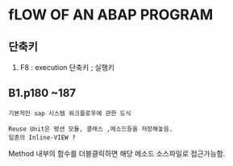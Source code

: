 # fLOW OF AN ABAP PROGRAM

## 단축키
1. F8 : execution 단축키 ; 실행키


## B1.p180 ~187
    기본적인 sap 시스템 워크플로우에 관한 도식

    Reuse Unit은 펑션 모듈, 클래스 ,메소드등을 저장해놓음. 
    일종의 Inline-VIEW ? 

Method 내부의 함수를 더블클릭하면 해당 메소드 소스파일로 접근가능함.